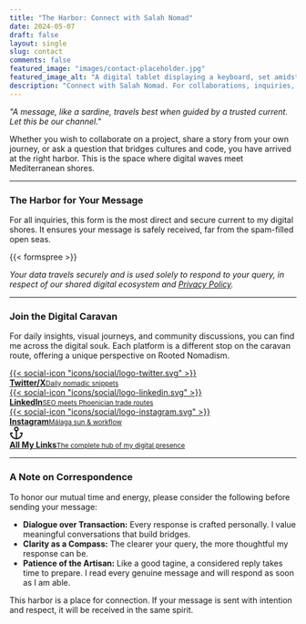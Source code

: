 ```yaml
---
title: "The Harbor: Connect with Salah Nomad"
date: 2024-05-07
draft: false
layout: single
slug: contact
comments: false
featured_image: "images/contact-placeholder.jpg"
featured_image_alt: "A digital tablet displaying a keyboard, set amidst a vibrant Moroccan souk scene with colorful spices and traditional goods, symbolizing modern contact in a traditional setting."
description: "Connect with Salah Nomad. For collaborations, inquiries, or shared stories, this is the harbor for your message. Let's build bridges from the Mediterranean shores to the digital world."
---
```


*"A message, like a sardine, travels best when guided by a trusted current. Let this be our channel."*

Whether you wish to collaborate on a project, share a story from your own journey, or ask a question that bridges cultures and code, you have arrived at the right harbor. This is the space where digital waves meet Mediterranean shores.

---

### The Harbor for Your Message

For all inquiries, this form is the most direct and secure current to my digital shores. It ensures your message is safely received, far from the spam-filled open seas.

{{< formspree >}}

*Your data travels securely and is used solely to respond to your query, in respect of our shared digital ecosystem and [Privacy Policy](/privacy/).*

---

### Join the Digital Caravan

For daily insights, visual journeys, and community discussions, you can find me across the digital souk. Each platform is a different stop on the caravan route, offering a unique perspective on Rooted Nomadism.

<div class="contact-social-grid">
  <a href="https://x.com/Salah_Nomad" class="social-card" target="_blank" rel="noopener noreferrer">
    <div class="social-icon">{{< social-icon "icons/social/logo-twitter.svg" >}}</div>
    <div class="social-text"><strong>Twitter/X</strong><small>Daily nomadic snippets</small></div>
  </a>
  <a href="https://linkedin.com/in/salahnomad" class="social-card" target="_blank" rel="noopener noreferrer">
    <div class="social-icon">{{< social-icon "icons/social/logo-linkedin.svg" >}}</div>
    <div class="social-text"><strong>LinkedIn</strong><small>SEO meets Phoenician trade routes</small></div>
  </a>
  <a href="https://www.instagram.com/salahnomad/" class="social-card" target="_blank" rel="noopener noreferrer">
    <div class="social-icon">{{< social-icon "icons/social/logo-instagram.svg" >}}</div>
    <div class="social-text"><strong>Instagram</strong><small>Málaga sun & workflow</small></div>
  </a>
  <a href="/connect/hub/" class="social-card" rel="noopener noreferrer">
    <div class="social-icon">
      <svg xmlns="http://www.w3.org/2000/svg" width="24" height="24" viewBox="0 0 24" fill="none" stroke="currentColor" stroke-width="2" stroke-linecap="round" stroke-linejoin="round" class="feather feather-anchor"><circle cx="12" cy="5" r="3"></circle><line x1="12" y1="22" x2="12" y2="8"></line><path d="M5 12H2a10 10 0 0 0 20 0h-3"></path></svg>
    </div>
    <div class="social-text"><strong>All My Links</strong><small>The complete hub of my digital presence</small></div>
  </a>
</div>

---

### A Note on Correspondence

To honor our mutual time and energy, please consider the following before sending your message:

-   **Dialogue over Transaction:** Every response is crafted personally. I value meaningful conversations that build bridges.
-   **Clarity as a Compass:** The clearer your query, the more thoughtful my response can be.
-   **Patience of the Artisan:** Like a good tagine, a considered reply takes time to prepare. I read every genuine message and will respond as soon as I am able.

This harbor is a place for connection. If your message is sent with intention and respect, it will be received in the same spirit.